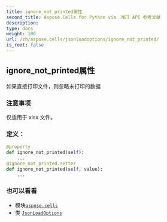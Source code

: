 ```yaml
---
title: ignore_not_printed属性
second_title: Aspose.Cells for Python via .NET API 参考文献
description:
type: docs
weight: 100
url: /zh/aspose.cells/jsonloadoptions/ignore_not_printed/
is_root: false
---
```

## ignore_not_printed属性

如果直接打印文件，则忽略未打印的数据

### 注意事项

仅适用于 xlsx 文件。
### 定义：
```python
@property
def ignore_not_printed(self):
    ...
@ignore_not_printed.setter
def ignore_not_printed(self, value):
    ...
```

### 也可以看看
* 模块[`aspose.cells`](../../)
* 类 [`JsonLoadOptions`](/cells/python-net/zh/aspose.cells/jsonloadoptions)
